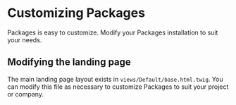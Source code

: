 Customizing Packages
====================

Packages is easy to customize. Modify your Packages installation to suit your needs.


Modifying the landing page
--------------------------

The main landing page layout exists in `views/Default/base.html.twig`. You can modify this
file as necessary to customize Packages to suit your project or company.
